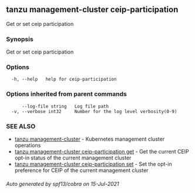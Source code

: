## tanzu management-cluster ceip-participation

Get or set ceip participation

### Synopsis

Get or set ceip participation

### Options

```
  -h, --help   help for ceip-participation
```

### Options inherited from parent commands

```
      --log-file string   Log file path
  -v, --verbose int32     Number for the log level verbosity(0-9)
```

### SEE ALSO

* [tanzu management-cluster](tanzu_management-cluster.md)	 - Kubernetes management cluster operations
* [tanzu management-cluster ceip-participation get](tanzu_management-cluster_ceip-participation_get.md)	 - Get the current CEIP opt-in status of the current management cluster
* [tanzu management-cluster ceip-participation set](tanzu_management-cluster_ceip-participation_set.md)	 - Set the opt-in preference for CEIP of the current management cluster

###### Auto generated by spf13/cobra on 15-Jul-2021
